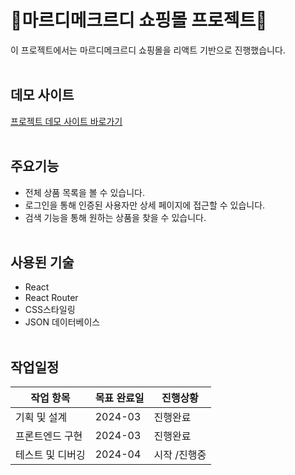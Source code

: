 # 🛒마르디메크르디 쇼핑몰 프로젝트🛒
이 프로젝트에서는 마르디메크르디 쇼핑몰을 리액트 기반으로 진행했습니다.
<br/><br/>

## 데모 사이트
[프로젝트 데모 사이트 바로가기](https://boisterous-vacherin-57140f.netlify.app/)
<br/><br/>

## 주요기능
- 전체 상품 목록을 볼 수 있습니다.
- 로그인을 통해 인증된 사용자만 상세 페이지에 접근할 수 있습니다.
- 검색 기능을 통해 원하는 상품을 찾을 수 있습니다.
  <br/><br/>

## 사용된 기술 
- React
- React Router
- CSS스타일링
- JSON 데이터베이스
  <br/><br/>

## 작업일정
| 작업 항목 | 목표 완료일 | 진행상황 |
|--------------|-------------|------------|
| 기획 및 설계 | 2024-03 | 진행완료 |
| 프론트엔드 구현 | 2024-03 | 진행완료 |
| 테스트 및 디버깅 | 2024-04 | 시작 /진행중 |

